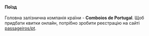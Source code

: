 #### Поїзд

Головна залізнична компанія країни - **Comboios de Portugal**. Щоб придбати квитки онлайн, потрібно зробити реєстрацію на сайті [passageiros/pt](https://www.cp.pt/passageiros/pt).
